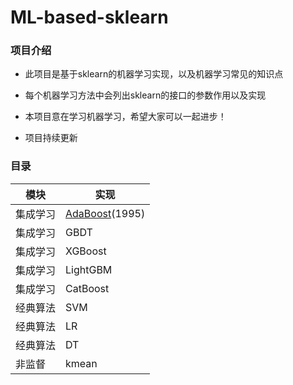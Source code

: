 # ML-based-sklearn
### **项目介绍**

- 此项目是基于sklearn的机器学习实现，以及机器学习常见的知识点

- 每个机器学习方法中会列出sklearn的接口的参数作用以及实现
- 本项目意在学习机器学习，希望大家可以一起进步！
- 项目持续更新

### **目录**

| 模块     | 实现                                                         |
| -------- | ------------------------------------------------------------ |
| 集成学习 | [AdaBoost](https://github.com/huangxin4520/ML-sklearn/tree/master/ensembel/1.Adaboost)(1995) |
| 集成学习 | GBDT                                                         |
| 集成学习 | XGBoost                                                      |
| 集成学习 | LightGBM                                                     |
| 集成学习 | CatBoost                                                     |
| 经典算法 | SVM                                                          |
| 经典算法 | LR                                                           |
| 经典算法 | DT                                                           |
| 非监督   | kmean                                                        |
